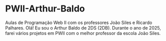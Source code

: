# PWII-Arthur-Baldo
Aulas de Programação Web II com os professores João Siles e Ricardo Palhares.
Olá! Eu sou o Arthur Baldo de 2DS (2DB). Durante o ano de 2025, farei vários projetos em PWII com o melhor professor da escola João Siles.

